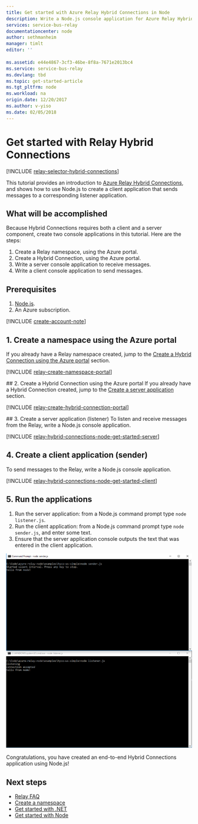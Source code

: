 ```yaml
---
title: Get started with Azure Relay Hybrid Connections in Node 
description: Write a Node.js console application for Azure Relay Hybrid Connections.
services: service-bus-relay
documentationcenter: node
author: sethmanheim
manager: timlt
editor: ''

ms.assetid: e44e4867-3cf3-46be-8f8a-7671e2013bc4
ms.service: service-bus-relay
ms.devlang: tbd
ms.topic: get-started-article
ms.tgt_pltfrm: node
ms.workload: na
origin.date: 12/20/2017
ms.author: v-yiso
ms.date: 02/05/2018
---
```

# Get started with Relay Hybrid Connections
[!INCLUDE [relay-selector-hybrid-connections](../../includes/relay-selector-hybrid-connections.md)]

This tutorial provides an introduction to [Azure Relay Hybrid Connections](relay-what-is-it.md#hybrid-connections), and shows how to use Node.js to create a client application that sends messages to a corresponding listener application. 

## What will be accomplished

Because Hybrid Connections requires both a client and a server component, create two console applications in this tutorial. Here are the steps:

1. Create a Relay namespace, using the Azure portal.
2. Create a Hybrid Connection, using the Azure portal.
3. Write a server console application to receive messages.
4. Write a client console application to send messages.

## Prerequisites

1. [Node.js](https://nodejs.org/en/).
2. An Azure subscription.

[!INCLUDE [create-account-note](../../includes/create-account-note.md)]

## 1. Create a namespace using the Azure portal
If you already have a Relay namespace created, jump to the [Create a Hybrid Connection using the Azure portal](#2-create-a-hybrid-connection-using-the-azure-portal) section.

[!INCLUDE [relay-create-namespace-portal](../../includes/relay-create-namespace-portal.md)]

##<a name="2-create-a-hybrid-connection-using-the-azure-portal"></a> 2. Create a Hybrid Connection using the Azure portal
If you already have a Hybrid Connection created, jump to the [Create a server application](#3-create-a-server-application-listener) section.

[!INCLUDE [relay-create-hybrid-connection-portal](../../includes/relay-create-hybrid-connection-portal.md)]

##<a name="3-create-a-server-application-listener"></a> 3. Create a server application (listener)
To listen and receive messages from the Relay, write a Node.js console application.

[!INCLUDE [relay-hybrid-connections-node-get-started-server](../../includes/relay-hybrid-connections-node-get-started-server.md)]

## 4. Create a client application (sender)

To send messages to the Relay, write a Node.js console application.

[!INCLUDE [relay-hybrid-connections-node-get-started-client](../../includes/relay-hybrid-connections-node-get-started-client.md)]

## 5. Run the applications

1. Run the server application: from a Node.js command prompt type `node listener.js`.
2. Run the client application: from a Node.js command prompt type `node sender.js`, and enter some text.
3. Ensure that the server application console outputs the text that was entered in the client application.

![running-applications](./media/relay-hybrid-connections-node-get-started/running-applications.png)

Congratulations, you have created an end-to-end Hybrid Connections application using Node.js!

## Next steps
* [Relay FAQ](./relay-faq.md)
* [Create a namespace](./relay-create-namespace-portal.md)
* [Get started with .NET](./relay-hybrid-connections-dotnet-get-started.md)
* [Get started with Node](./relay-hybrid-connections-node-get-started.md)


<!--Update_Description:update meta properties and wording-->